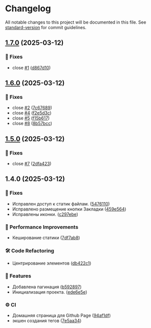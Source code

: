 # Changelog

All notable changes to this project will be documented in this file. See [standard-version](https://github.com/conventional-changelog/standard-version) for commit guidelines.

## [1.7.0](https://github.com/fso13/dnd5e/compare/v1.6.0...v1.7.0) (2025-03-12)


### 🐛 Fixes

* close [#1](https://github.com/fso13/dnd5e/issues/1) ([d867d10](https://github.com/fso13/dnd5e/commit/d867d100fdb7da778b8eb87c29f1bbe54e678fe6))

## [1.6.0](https://github.com/fso13/dnd5e/compare/v1.5.0...v1.6.0) (2025-03-12)


### 🐛 Fixes

* close [#2](https://github.com/fso13/dnd5e/issues/2) ([7c67689](https://github.com/fso13/dnd5e/commit/7c67689b704448639adc6e67537d2597ee997780))
* close [#4](https://github.com/fso13/dnd5e/issues/4) ([f2e5d3c](https://github.com/fso13/dnd5e/commit/f2e5d3cd9081713cbb8c1ae4153de4c0733d936e))
* close [#5](https://github.com/fso13/dnd5e/issues/5) ([f15b617](https://github.com/fso13/dnd5e/commit/f15b61728e7e80bc79c095cd12ff8ae236d14148))
* close [#8](https://github.com/fso13/dnd5e/issues/8) ([8b57bcc](https://github.com/fso13/dnd5e/commit/8b57bcca106d269bee0c5e419d921264a74bfb0f))

## [1.5.0](https://github.com/fso13/dnd5e/compare/v1.4.0...v1.5.0) (2025-03-12)


### 🐛 Fixes

* close [#7](https://github.com/fso13/dnd5e/issues/7) ([2dfa423](https://github.com/fso13/dnd5e/commit/2dfa423f80e3c2041095b0515ab25b76bb10ba59))

## 1.4.0 (2025-03-12)


### 🐛 Fixes

* Исправлен доступ к статик файлам. ([5476110](https://github.com/fso13/dnd5e/commit/547611058e01f5731ea27855d821b9bc9e2a2f74))
* Исправлено размещение кнопки Закладки ([459e564](https://github.com/fso13/dnd5e/commit/459e564a123be67e86280f32011ef0d8c3428df7))
* Исправлены иконки. ([c297ebe](https://github.com/fso13/dnd5e/commit/c297ebe60981b1f158221d6c46b322b8ac3bc81b))


### 🎫 Performance Improvements

* Кеширование статики ([7df7ab8](https://github.com/fso13/dnd5e/commit/7df7ab85f0a236c3ff1ecdd0adec023def3f23a3))


### 🛠️ Code Refactoring

* Центрирование элементов ([db422c1](https://github.com/fso13/dnd5e/commit/db422c121c65285e3f801aae157bcd179a00aa91))


### 🚀 Features

* Добавлена пагинация ([b592897](https://github.com/fso13/dnd5e/commit/b592897fb0e04db274716ad5c94d75b132974b94))
* Инициализация проекта. ([ede6e5e](https://github.com/fso13/dnd5e/commit/ede6e5e3414ff5516f964ad4b30d171048976868))


### ⚙️ CI

* Домашняя страница для Github Page ([94af1df](https://github.com/fso13/dnd5e/commit/94af1dffdcb9a7c9dc5b4b0db1713bb6d5625d77))
* экшен создания тегов ([7e5aa34](https://github.com/fso13/dnd5e/commit/7e5aa347abe4a30fae87a5adaa990a1177edcbe7))
